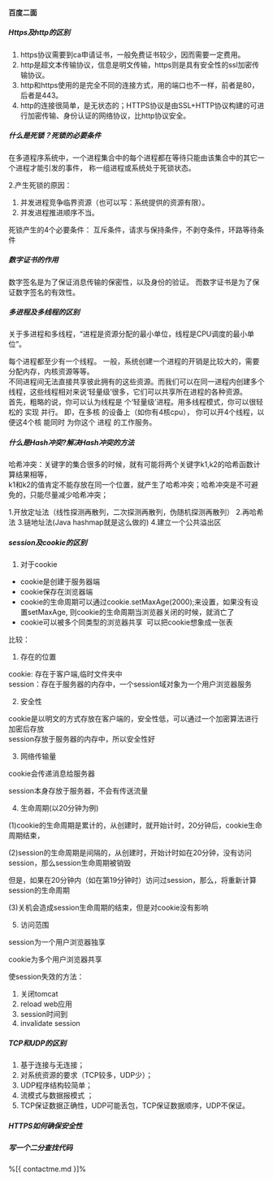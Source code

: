 #### 百度二面

##### Https及http的区别
1. https协议需要到ca申请证书，一般免费证书较少，因而需要一定费用。
2. http是超文本传输协议，信息是明文传输，https则是具有安全性的ssl加密传输协议。
3. http和https使用的是完全不同的连接方式，用的端口也不一样，前者是80，后者是443。
4. http的连接很简单，是无状态的；HTTPS协议是由SSL+HTTP协议构建的可进行加密传输、身份认证的网络协议，比http协议安全。

##### 什么是死锁？死锁的必要条件

在多道程序系统中，一个进程集合中的每个进程都在等待只能由该集合中的其它一个进程才能引发的事件，
称一组进程或系统处于死锁状态。

2.产生死锁的原因：
1. 并发进程竞争临界资源（也可以写：系统提供的资源有限）。
2. 并发进程推进顺序不当。

死锁产生的4个必要条件：
互斥条件，请求与保持条件，不剥夺条件，环路等待条件

##### 数字证书的作用
数字签名是为了保证消息传输的保密性，以及身份的验证。 而数字证书是为了保证数字签名的有效性。 

##### 多进程及多线程的区别
关于多进程和多线程，“进程是资源分配的最小单位，线程是CPU调度的最小单位”。

每个进程都至少有一个线程。 一般，系统创建一个进程的开销是比较大的，需要分配内存，内核资源等等。   
不同进程间无法直接共享彼此拥有的这些资源。而我们可以在同一进程内创建多个线程，这些线程相对来说‘轻量级’很多，它们可以共享所在进程的各种资源。  
首先，粗略的说，你可以认为线程是 个‘轻量级’进程。用多线程模式，你可以很轻松的 实现 并行。 即，在多核 的设备上（如你有4核cpu）， 你可以开4个线程，以便这4个核 能同时 为你这个 进程 的工作服务。

##### 什么是Hash冲突?解决Hash冲突的方法

哈希冲突：关键字的集合很多的时候，就有可能将两个关键字k1,k2的哈希函数计算结果相等，  
k1和k2的值肯定不能存放在同一个位置，就产生了哈希冲突；哈希冲突是不可避免的，只能尽量减少哈希冲突；

1.开放定址法（线性探测再散列，二次探测再散列，伪随机探测再散列）
2.再哈希法
3.链地址法(Java hashmap就是这么做的)
4.建立一个公共溢出区

##### session及cookie的区别
1. 对于cookie  
- cookie是创建于服务器端
- cookie保存在浏览器端
- cookie的生命周期可以通过cookie.setMaxAge(2000);来设置，如果没有设置setMaxAge, 则cookie的生命周期当浏览器关闭的时候，就消亡了
- cookie可以被多个同类型的浏览器共享  可以把cookie想象成一张表


比较：

1. 存在的位置    

cookie: 存在于客户端,临时文件夹中  
session：存在于服务器的内存中，一个session域对象为一个用户浏览器服务

2. 安全性  

cookie是以明文的方式存放在客户端的，安全性低，可以通过一个加密算法进行加密后存放  
session存放于服务器的内存中，所以安全性好

3. 网络传输量

cookie会传递消息给服务器  

session本身存放于服务器，不会有传送流量

4. 生命周期(以20分钟为例)

(1)cookie的生命周期是累计的，从创建时，就开始计时，20分钟后，cookie生命周期结束，

(2)session的生命周期是间隔的，从创建时，开始计时如在20分钟，没有访问session，那么session生命周期被销毁

但是，如果在20分钟内（如在第19分钟时）访问过session，那么，将重新计算session的生命周期

(3)关机会造成session生命周期的结束，但是对cookie没有影响

5. 访问范围

session为一个用户浏览器独享

cookie为多个用户浏览器共享

使session失效的方法：  
1. 关闭tomcat
2. reload web应用
3. session时间到
4. invalidate session

##### TCP和UDP的区别

1. 基于连接与无连接；
2. 对系统资源的要求（TCP较多，UDP少）；
3. UDP程序结构较简单；
4. 流模式与数据报模式 ；
5. TCP保证数据正确性，UDP可能丢包，TCP保证数据顺序，UDP不保证。

##### HTTPS如何确保安全性

##### 写一个二分查找代码

%[{ contactme.md }]%
